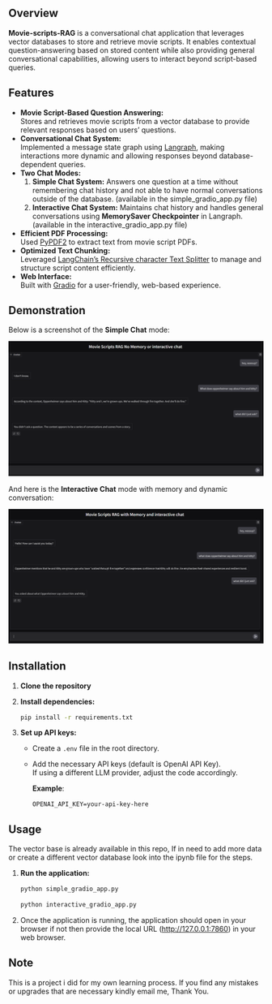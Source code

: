    ## Overview
   **Movie-scripts-RAG** is a conversational chat application that leverages vector databases to store and retrieve movie scripts. It enables contextual question-answering based on stored content while also providing general conversational capabilities, allowing users to interact beyond script-based queries.

   ## Features
   - **Movie Script-Based Question Answering:**  
     Stores and retrieves movie scripts from a vector database to provide relevant responses based on users’ questions.
   - **Conversational Chat System:**  
     Implemented a message state graph using [Langraph]([https://github.com/blackhc/langraph](https://www.langchain.com/langgraph)), making interactions more dynamic and allowing responses beyond database-dependent queries.
   - **Two Chat Modes:**
     1. **Simple Chat System:** Answers one question at a time without remembering chat history and not able to have normal conversations outside of the database. (available in the simple_gradio_app.py file)
     2. **Interactive Chat System:** Maintains chat history and handles general conversations using **MemorySaver Checkpointer** in Langraph. (available in the interactive_gradio_app.py file)
   - **Efficient PDF Processing:**  
     Used [PyPDF2](https://pypi.org/project/PyPDF2/) to extract text from movie script PDFs.
   - **Optimized Text Chunking:**  
     Leveraged [LangChain’s Recursive character Text Splitter](https://python.langchain.com/v0.1/docs/modules/data_connection/document_transformers/recursive_text_splitter/) to manage and structure script content efficiently.
   - **Web Interface:**  
     Built with [Gradio](https://gradio.app/) for a user-friendly, web-based experience.
   ## Demonstration

   Below is a screenshot of the **Simple Chat** mode:
   
   <img src="./images/rag_nomem.png" alt="Simple Chat Demo" width="1000" />
   
   And here is the **Interactive Chat** mode with memory and dynamic conversation:
   
   <img src="./images/rag_mem.png" alt="Interactive Chat Demo" width="1000" />


   ## Installation

   1. **Clone the repository**


   2. **Install dependencies:**
      ```bash
      pip install -r requirements.txt
      ```

   3. **Set up API keys:**
      - Create a `.env` file in the root directory.
      - Add the necessary API keys (default is OpenAI API Key).  
        If using a different LLM provider, adjust the code accordingly.  
        
        **Example**:
        ```
        OPENAI_API_KEY=your-api-key-here
        ```

   ## Usage
   The vector base is already available in this repo, If in need to add more data or create a different vector database look into the ipynb file for the steps.
   1. **Run the application:**
      ```bash
      python simple_gradio_app.py
      ```
      ```bash
      python interactive_gradio_app.py
      ```
   3. Once the application is running, the application should open in your browser if not then provide the local URL (http://127.0.0.1:7860) in your web browser.

   ## Note
   This is a project i did for my own learning process. If you find any mistakes or upgrades that are necessary kindly email me, Thank You.
